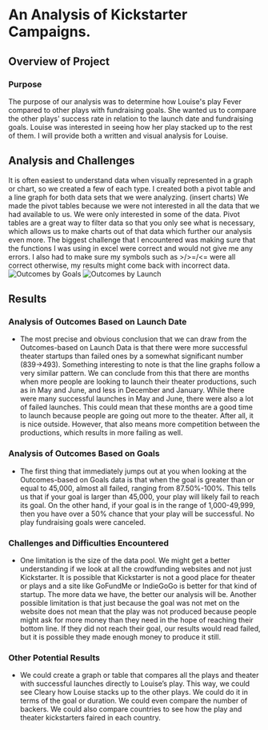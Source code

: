 # An Analysis of Kickstarter Campaigns.
## Overview of Project
### Purpose

The purpose of our analysis was to determine how Louise's play Fever compared to other plays with fundraising goals. She wanted us to compare the other plays' success rate in relation to the launch date and fundraising goals. Louise was interested in seeing how her play stacked up to the rest of them. I will provide both a written and visual analysis for Louise.

## Analysis and Challenges

It is often easiest to understand data when visually represented in a graph or chart, so we created a few of each type. I created both a pivot table and a line graph for both data sets that we were analyzing. (insert charts) We made the pivot tables because we were not interested in all the data that we had available to us. We were only interested in some of the data. Pivot tables are a great way to filter data so that you only see what is necessary, which allows us to make charts out of that data which further our analysis even more. The biggest challenge that I encountered was making sure that the functions I was using in excel were correct and would not give me any errors. I also had to make sure my symbols such as >/>=/<= were all correct otherwise, my results might come back with incorrect data.    
![Outcomes by Goals](https://user-images.githubusercontent.com/75695931/108108662-e66be700-705e-11eb-96d6-9c3f1d9ba259.png)
![Outcomes by Launch](https://user-images.githubusercontent.com/75695931/108108738-026f8880-705f-11eb-8851-c35a4c0941fb.png)

## Results
### Analysis of Outcomes Based on Launch Date
-	The most precise and obvious conclusion that we can draw from the Outcomes-based on Launch Data is that there were more successful theater startups than failed ones by a somewhat significant number (839->493). Something interesting to note is that the line graphs follow a very similar pattern. We can conclude from this that there are months when more people are looking to launch their theater productions, such as in May and June, and less in December and January. While there were many successful launches in May and June, there were also a lot of failed launches. This could mean that these months are a good time to launch because people are going out more to the theater. After all, it is nice outside. However, that also means more competition between the productions, which results in more failing as well. 

### Analysis of Outcomes Based on Goals
-	The first thing that immediately jumps out at you when looking at the Outcomes-based on Goals data is that when the goal is greater than or equal to 45,000, almost all failed, ranging from 87.50%-100%. This tells us that if your goal is larger than 45,000, your play will likely fail to reach its goal. On the other hand, if your goal is in the range of 1,000-49,999, then you have over a 50% chance that your play will be successful. No play fundraising goals were canceled. 

### Challenges and Difficulties Encountered
-	One limitation is the size of the data pool. We might get a better understanding if we look at all the crowdfunding websites and not just Kickstarter. It is possible that Kickstarter is not a good place for theater or plays and a site like GoFundMe or IndieGoGo is better for that kind of startup. The more data we have, the better our analysis will be. Another possible limitation is that just because the goal was not met on the website does not mean that the play was not produced because people might ask for more money than they need in the hope of reaching their bottom line. If they did not reach their goal, our results would read failed, but it is possible they made enough money to produce it still. 
### Other Potential Results
-	We could create a graph or table that compares all the plays and theater with successful launches directly to Louise’s play. This way, we could see Cleary how Louise stacks up to the other plays. We could do it in terms of the goal or duration. We could even compare the number of backers. We could also compare countries to see how the play and theater kickstarters faired in each country. 

